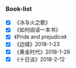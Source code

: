 ### Book-list

- [x] 《冰与火之歌》
- [x] 《如何阅读一本书》
- [x] 《Pride and prejudice》
- [x] 《边城》2018-1-23
- [x] 《黄金时代》2018-1-28
- [x] 《十日谈》2018-2-12
